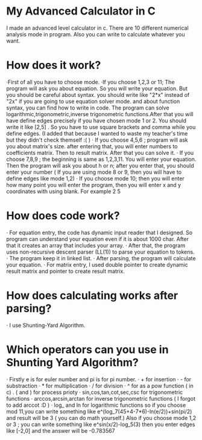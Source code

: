 # My Advanced Calculator in C
I made an advanced level calculator in c. There are 10 different numerical analysis mode in program. Also you can write to calculate whatever you want.
 # How does it work?
 ·First of all you have to choose mode.
 ·If you choose 1,2,3 or 11; The program will ask you about equation. So you will write your equation. But you should be careful about syntax. you should write like "2*x" instead of "2x" if you are going to use equation solver mode.
and about function syntax, you can find how to write in code. The program can solve logarithmic,trigonometric,inverse trigonometric functions.After that you will have define edges precisely if you have chosen mode 1 or 2. 
You should write it like [2,5] . So you have to use square brackets and comma while you define edges. (I added that because I wanted to waste my teacher's time but they didn't check themself :(  )
· If you choose 4,5,6 ; program will ask you about matrix's size. after entering that, you will enter numbers to coefficients matrix. Then to result matrix. After that you can solve it.
· If you choose 7,8,9 ;  the beginning is same as 1,2,3,11. You will enter your equation. Then the program will ask you about h or n; after you enter that, you should enter your number ( If you are using mode 8 or 9, then you will have to 
define edges like mode 1,2)
· If you choose mode 10; then you will enter how many point you will enter the program, then you will enter x and y coordinates with using blank. For example 2 5 
 # How does code work?
· For equation entry, the code has dynamic input reader that I designed. So program can understand your equation even if it is about 1000 char. After that it creates an array that includes your array.
· After that, the program uses non-recursive descent parser (LL(1)) to parse your equation to tokens.
· The program keep it in linked list.
· After parsing, the program will calculate your equation.
· For matrix entry, I used double pointer to create dynamic result matrix and pointer to create result matrix.   
# How does calculating works after parsing?
· I use Shunting-Yard Algorithm. 
# Which operators can you use in Shunting Yard Algorithm?
· Firstly e is for euler number and pi is for pi number.
· + for insertion
· - for substraction
· * for multiplication
· / for division
· ^ for as a pow function ( in c)
. ( and ) for process prioty
· sin,cos,tan,cot,sec,csc for trigonometric functions
· arccos,arcsin,arctan for inverse trigonometric functions ( I forgot to add arccot :D )
· log_ and ln for logarithmic functions
so if you choose mod 11,you can write something like e^(log_7(45+4-7*6)-ln(e/2))+sin(pi/2) and result will be 3 ( you can do math yourself.)
Also if you choose mode 1,2 or 3 ; you can write something like e^sin(x/2)-log_5(3) then you enter edges like [-2,0] and the answer will be -0.783567
